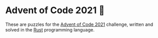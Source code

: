 # Advent of Code 2021 🎄

These are puzzles for the [Advent of Code 2021](https://adventofcode.com/2021)
challenge, written and solved in the [Rust](https://www.rust-lang.org/) programming language.
